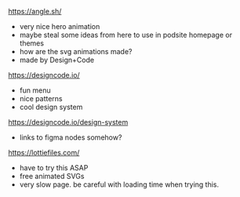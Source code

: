 https://angle.sh/
- very nice hero animation
- maybe steal some ideas from here to use in podsite homepage or themes
- how are the svg animations made?
- made by Design+Code

https://designcode.io/
- fun menu
- nice patterns
- cool design system

https://designcode.io/design-system
- links to figma nodes somehow?

https://lottiefiles.com/
- have to try this ASAP
- free animated SVGs
- very slow page. be careful with loading time when trying this.
